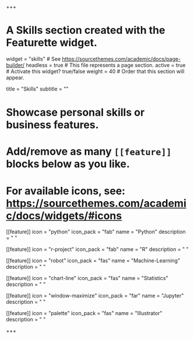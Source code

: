 +++
# A Skills section created with the Featurette widget.
widget = "skills"  # See https://sourcethemes.com/academic/docs/page-builder/
headless = true  # This file represents a page section.
active = true  # Activate this widget? true/false
weight = 40  # Order that this section will appear.

title = "Skills"
subtitle = ""

# Showcase personal skills or business features.
# 
# Add/remove as many `[[feature]]` blocks below as you like.
# 
# For available icons, see: https://sourcethemes.com/academic/docs/widgets/#icons

[[feature]]
  icon = "python"
  icon_pack = "fab"
  name = "Python"
  description = " "

[[feature]]
  icon = "r-project"
  icon_pack = "fab"
  name = "R"
  description = " "

[[feature]]
  icon = "robot"
  icon_pack = "fas"
  name = "Machine-Learning"
  description = " " 
  
[[feature]]
  icon = "chart-line"
  icon_pack = "fas"
  name = "Statistics"
  description = " " 

[[feature]]
  icon = "window-maximize"
  icon_pack = "far"
  name = "Jupyter"
  description = " "

[[feature]]
  icon = "palette"
  icon_pack = "fas"
  name = "Illustrator"
  description = " " 

+++
